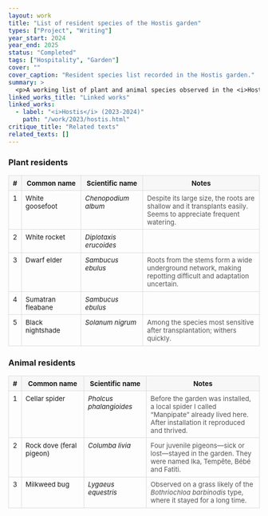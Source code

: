 ```yaml
---
layout: work
title: "List of resident species of the Hostis garden"
types: ["Project", "Writing"]
year_start: 2024
year_end: 2025
status: "Completed"
tags: ["Hospitality", "Garden"]
cover: ""
cover_caption: "Resident species list recorded in the Hostis garden."
summary: >
  <p>A working list of plant and animal species observed in the <i>Hostis</i> garden (2023-2024), recorded in order of discovery.</p><p>The tables can be updated as new species are identified.</p>
linked_works_title: "Linked works"   
linked_works:
  - label: "<i>Hostis</i> (2023-2024)"
    path: "/work/2023/hostis.html"
critique_title: "Related texts"
related_texts: []
---
```


<!-- optional: small table styling just for this page -->
<style>
  .spec-table{width:100%; border-collapse:collapse; font-size:.95em}
  .spec-table th, .spec-table td{border:1px solid #ddd; padding:.5em .6em; vertical-align:top}
  .spec-table thead th{background:#f7f7f7; white-space:nowrap}
  .spec-note{color:#555}
  @media (max-width:768px){
    .spec-table{font-size:1em}
    .spec-table th:nth-child(1), .spec-table td:nth-child(1){width:2.5em}
  }
</style>

<h3>Plant residents</h3>

<table class="spec-table">
  <thead>
    <tr>
      <th>#</th><th>Common name</th><th>Scientific name</th><th>Notes</th>
    </tr>
  </thead>
  <tbody>
    <tr>
      <td>1</td><td>White goosefoot</td><td><i>Chenopodium album</i></td>
      <td class="spec-note">Despite its large size, the roots are shallow and it transplants easily. Seems to appreciate frequent watering.</td>
    </tr>
    <tr>
      <td>2</td><td>White rocket</td><td><i>Diplotaxis erucoides</i></td>
      <td class="spec-note"></td>
    </tr>
    <tr>
      <td>3</td><td>Dwarf elder</td><td><i>Sambucus ebulus</i></td>
      <td class="spec-note">Roots from the stems form a wide underground network, making repotting difficult and adaptation uncertain.</td>
    </tr>
    <tr>
      <td>4</td><td>Sumatran fleabane</td><td><i>Sambucus ebulus</i></td>
      <td class="spec-note"></td>
    </tr>
    <tr>
      <td>5</td><td>Black nightshade</td><td><i>Solanum nigrum</i></td>
      <td class="spec-note">Among the species most sensitive after transplantation; withers quickly.</td>
    </tr>
    <!-- …continue same pattern for all plant rows… -->
  </tbody>
</table>

<h3>Animal residents</h3>

<table class="spec-table">
  <thead>
    <tr>
      <th>#</th><th>Common name</th><th>Scientific name</th><th>Notes</th>
    </tr>
  </thead>
  <tbody>
    <tr>
      <td>1</td><td>Cellar spider</td><td><i>Pholcus phalangioides</i></td>
      <td class="spec-note">Before the garden was installed, a local spider I called “Manpipate” already lived here. After installation it reproduced and thrived.</td>
    </tr>
    <tr>
      <td>2</td><td>Rock dove (feral pigeon)</td><td><i>Columba livia</i></td>
      <td class="spec-note">Four juvenile pigeons—sick or lost—stayed in the garden. They were named Ika, Tempête, Bébé and Fatiti.</td>
    </tr>
    <tr>
      <td>3</td><td>Milkweed bug</td><td><i>Lygaeus equestris</i></td>
      <td class="spec-note">Observed on a grass likely of the <i>Bothriochloa barbinodis</i> type, where it stayed for a long time.</td>
    </tr>
    <!-- …continue same pattern for all animal rows… -->
  </tbody>
</table>
